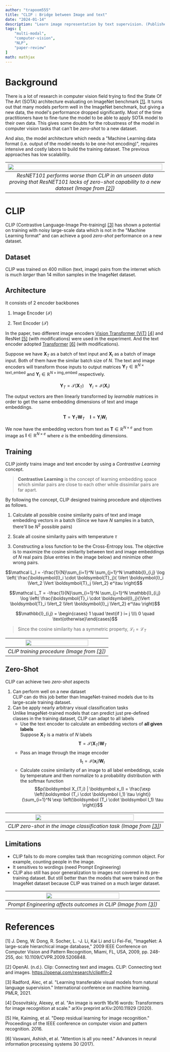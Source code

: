 ```yaml
---
author: "trapoom555"
title: "CLIP : Bridge between Image and text"
date: "2024-01-14"
description: "Learn image representation by text supervision. (Published: 2021)"
tags: [
    "multi-modal",
    "computer-vision",
    "NLP",
    "paper-review"
]
math: mathjax
---
```


# Background

There is a lot of research in computer vision field trying to find the State Of The Art (SOTA) architecture evaluating on ImageNet benchmark [[1]](#1). It turns out that many models perform well in the ImageNet benchmark, but giving a new data, the model's performance dropped significantly. Most of the time practitioners have to fine-tune the model to be able to apply SOTA model to their own data. This gives some doubts for the robustness of the model in computer vision tasks that can't be *zero-shot* to a new dataset.

And also, the model architecture which needs a "Machine Learning data format (i.e. output of the model needs to be one-hot encoding)", requires intensive and costly labors to build the training dataset. The previous approaches has low scalability.

| <img src="https://github.com/trapoom555/trapoom555-blog/blob/main/static/images/CLIP/clip_zero_shot.png?raw=true" style= "display: block; margin-left: auto; margin-right: auto; width: 100%;"/>|
|:--:| 
| *ResNET101 performs worse than CLIP in an unseen data proving that ResNET101 lacks of zero-shot capability to a new dataset (Image from [[2]](#2))* |

# CLIP

CLIP (Contrastive Language-Image Pre-training) [[3]](#3) has shown a potential on training with noisy large-scale data which is not in the "Machine Learning format" and can achieve a good *zero-shot* performance on a new dataset.

## Dataset

CLIP was trained on 400 million (text, image) pairs from the internet which is *much larger* than 14 millon samples in the ImageNet dataset.

## Architecture

It consists of 2 encoder backbones

1. Image Encoder ($\mathcal{I}$)

2. Text Encoder ($\mathcal{T}$)


In the paper, two different image encoders [Vision Transformer (ViT)](https://trapoom555.github.io/trapoom555-blog/posts/vit/) [[4]](#4) and ResNet [[5]](#5) (with modifications) were used in the experiment. And the text encoder adopted [Transformer](https://trapoom555.github.io/trapoom555-blog/posts/transformer/) [[6]](#6) (with modifications).

Suppose we have $\boldsymbol{X}_T$ as a batch of text input and $\boldsymbol{X}_I$ as a batch of image input. Both of them have the similar batch size of $N$. The text and image encoders will transform those inputs to output matrices $\boldsymbol{Y}_T \in \mathbb{R}^{N \times \text{text_embed}}$ and $\boldsymbol{Y}_I \in \mathbb{R}^{N \times \text{img_embed}}$ respectively.

$$\boldsymbol{Y}_T = \mathcal{T}(\boldsymbol{X}_T) \quad \boldsymbol{Y}_I = \mathcal{I}(\boldsymbol{X}_I)$$

The output vectors are then linearly transformed by *learnable* matrices in order to get the same embedding dimensions of text and image embeddings.

$$\boldsymbol{T} = \boldsymbol{Y}_T \boldsymbol{W}_T \quad \boldsymbol{I} = \boldsymbol{Y}_I \boldsymbol{W}_I$$

We now have the embedding vectors from text as $\boldsymbol{T} \in \mathbb{R}^{N\times e}$ and from image as $\boldsymbol{I} \in \mathbb{R}^{N\times e}$ where $e$ is the embedding dimensions.

## Training

CLIP jointly trains image and text encoder by using a *Contrastive Learning* concept.

> **Contrastive Learning** is the concept of learning embedding space which similar pairs are close to each other while dissimilar pairs are far apart.

By following the concept, CLIP designed training procedure and objectives as follows.

1. Calculate all possible cosine similarity pairs of text and image embedding vectors in a batch (Since we have $N$ samples in a batch, there'll be $N^2$ possible pairs)

2. Scale all cosine similarity pairs with temperature $\tau$

3. Constructing a loss function to be the Cross-Entropy loss. The objective is to maximize the cosine similarity between text and image embeddings of $N$ real pairs (blue entries in the image below) and minimize other wrong pairs.

$$\mathcal L_I = -\frac{1}{N}\sum_{i=1}^N \sum_{j=1}^N \mathbb{I}_{i,j} \log \left( \frac{\boldsymbol{I}_i \cdot \boldsymbol{T}_j}{ \Vert \boldsymbol{I}_i \Vert_2 \Vert \boldsymbol{T}_j \Vert_2} e^\tau \right)$$

$$\mathcal L_T = -\frac{1}{N}\sum_{i=1}^N \sum_{j=1}^N \mathbb{I}_{i,j} \log \left( \frac{\boldsymbol{T}_i \cdot \boldsymbol{I}_j}{\Vert \boldsymbol{T}_i \Vert_2 \Vert \boldsymbol{I}_j \Vert_2} e^\tau \right)$$

$$\mathbb{I}_{i,j} = \begin{cases} 1 \quad \text{if } i= j \\\\
0 \quad \text{otherwise}\end{cases}$$

> Since the cosine similarity has a symmetric property, $\mathcal L_I = \mathcal L_T$


| <img src="https://github.com/trapoom555/trapoom555-blog/blob/main/static/images/CLIP/clip_train.png?raw=true" style= "display: block; margin-left: auto; margin-right: auto; width: 80%;"/>|
|:--:| 
| *CLIP training procedure (Image from [[3]](#3))* |

## Zero-Shot

CLIP can achieve two *zero-shot* aspects

1. Can perform well on a new dataset <br>
CLIP can do this job better than ImageNet-trained models due to its large-scale training dataset.
2. Can be apply nearly arbitrary visual classification tasks <br>
Unlike ImageNet-trained models that can predict just pre-defined classes in the training dataset, CLIP can adapt to all labels<br>
    - Use the text encoder to calculate an embedding vectors of **all given labels** <br> Suppose $\boldsymbol X_T$ is a matrix of $N$ labels $$\boldsymbol T = \mathcal{T}(\boldsymbol X_T) \boldsymbol W_T$$
    - Pass an image through the image encoder $$\boldsymbol I_1 = \mathcal{I}(\boldsymbol x_I) \boldsymbol W_I$$
    - Calculate cosine similarity of an image to all label embeddings, scale by temperature and then normalize to a probability distribution with the softmax function $$p(\boldsymbol X_{T,i} | \boldsymbol x_I) = \frac{\exp \left(\boldsymbol (T_i \cdot \boldsymbol I_1) \tau \right)}{\sum_{i=1}^N \exp \left(\boldsymbol (T_i \cdot \boldsymbol I_1) \tau \right)}$$


| <img src="https://github.com/trapoom555/trapoom555-blog/blob/main/static/images/CLIP/clip_zero_shot_pred.png?raw=true" style= "display: block; margin-left: auto; margin-right: auto; width: 80%;"/>|
|:--:| 
| *CLIP zero-shot in the image classification task (Image from [[3]](#3))* |

## Limitations

- CLIP fails to do more complex task than recognizing common object. For example, counting people in the image. 
- It sensitives to wordings (need Prompt Engineering)
- CLIP also still has poor generalization to images not covered in its pre-training dataset. But still better than the models that were trained on the ImageNet dataset because CLIP was trained on a much larger dataset.

| <img src="https://github.com/trapoom555/trapoom555-blog/blob/main/static/images/CLIP/clip_prompt_engineering.png?raw=true" style= "display: block; margin-left: auto; margin-right: auto; width: 70%;"/>|
|:--:| 
| *Prompt Engineering affects outcomes in CLIP (Image from [[3]](#3))* |

# References
<a id="1">[1]</a> 
J. Deng, W. Dong, R. Socher, L. -J. Li, Kai Li and Li Fei-Fei, "ImageNet: A large-scale hierarchical image database," 2009 IEEE Conference on Computer Vision and Pattern Recognition, Miami, FL, USA, 2009, pp. 248-255, doi: 10.1109/CVPR.2009.5206848.

<a id="2">[2]</a> 
OpenAI. (n.d.). Clip: Connecting text and images. CLIP: Connecting text and images. https://openai.com/research/clip#fn-2 

<a id="3">[3]</a> 
Radford, Alec, et al. "Learning transferable visual models from natural language supervision." International conference on machine learning. PMLR, 2021.

<a id="4">[4]</a> 
Dosovitskiy, Alexey, et al. "An image is worth 16x16 words: Transformers for image recognition at scale." arXiv preprint arXiv:2010.11929 (2020).

<a id="5">[5]</a>
He, Kaiming, et al. "Deep residual learning for image recognition." Proceedings of the IEEE conference on computer vision and pattern recognition. 2016.

<a id="6">[6]</a> 
Vaswani, Ashish, et al. "Attention is all you need." Advances in neural information processing systems 30 (2017).
